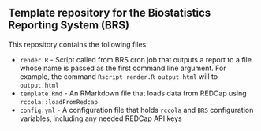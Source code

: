 ## Template repository for the Biostatistics Reporting System (BRS)

This repository contains the following files:

  - `render.R` - Script called from BRS cron job that outputs a report to a file whose name is passed as the first command line argument. For example, the command `Rscript render.R output.html` will to `output.html`
  - `template.Rmd` - An RMarkdown file that loads data from REDCap using `rccola::loadFromRedcap`
  - `config.yml` - A configuration file that holds `rccola` and `BRS` configuration variables, including any needed REDCap API keys
